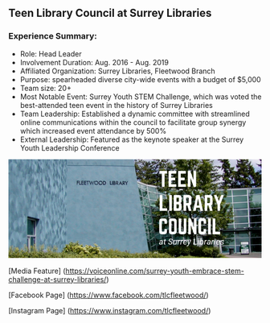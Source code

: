 ## Teen Library Council at Surrey Libraries

### Experience Summary:
* Role: Head Leader
* Involvement Duration: Aug. 2016 - Aug. 2019
* Affiliated Organization: Surrey Libraries, Fleetwood Branch
* Purpose: spearheaded diverse city-wide events with a budget of $5,000
* Team size: 20+
* Most Notable Event: Surrey Youth STEM Challenge, which was voted the best-attended teen event in the history of Surrey Libraries
* Team Leadership: Established a dynamic committee with streamlined online communications within the council to facilitate group synergy which increased event attendance by 500%
* External Leadership: Featured as the keynote speaker at the Surrey Youth Leadership Conference

<img src="images/TLC/tlc.png"/>

[Media Feature] (https://voiceonline.com/surrey-youth-embrace-stem-challenge-at-surrey-libraries/)

[Facebook Page] (https://www.facebook.com/tlcfleetwood/)

[Instagram Page] (https://www.instagram.com/tlcfleetwood/)
